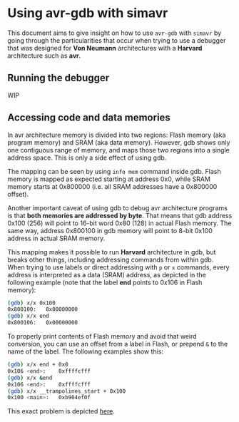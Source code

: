 # Using avr-gdb with simavr

This document aims to give insight on how to use `avr-gdb` with `simavr` by
going through the particularities that occur when trying to use a debugger that
was designed for __Von Neumann__ architectures with a __Harvard__ architecture
such as __avr__.

## Running the debugger

WIP

## Accessing code and data memories

In avr architecture memory is divided into two regions: Flash memory (aka
program memory) and SRAM (aka data memory). However, gdb shows only one
contiguous range of memory, and maps those two regions into a single address
space. This is only a side effect of using gdb.

The mapping can be seen by using `info mem` command inside gdb. Flash memory is
mapped as expected starting at address 0x0, while SRAM memory starts at 0x800000
(i.e. all SRAM addresses have a 0x800000 offset).

Another important caveat of using gdb to debug avr architecture programs is that
**both memories are addressed by byte**. That means that gdb address 0x100 (256) will
point to 16-bit word 0x80 (128) in actual Flash memory. The same way, address
0x800100 in gdb memory will point to 8-bit 0x100 address in actual SRAM memory.

This mapping makes it possible to run __Harvard__ architecture in gdb, but
breaks other things, including addressing commands from within gdb. When trying
to use labels or direct addressing with `p` or `x` commands, every address is
interpreted as a data (SRAM) address, as depicted in the following example (note
that the label __end__ points to 0x106 in Flash memory):

```bash
(gdb) x/x 0x100
0x800100:   0x00000000
(gdb) x/x end
0x800106:   0x00000000
```

To properly print contents of Flash memory and avoid that weird conversion, you
can use an offset from a label in Flash, or prepend `&` to the name of the
label. The following examples show this:

```bash
(gdb) x/x end + 0x0
0x106 <end>:    0xffffcfff
(gdb) x/x &end
0x106 <end>:    0xffffcfff
(gdb) x/x __trampolines_start + 0x100
0x100 <main>:   0xb904ef0f
```

This exact problem is depicted
[here](https://stackoverflow.com/questions/46122094/avr-gdb-can-not-understand-my-input-address).

